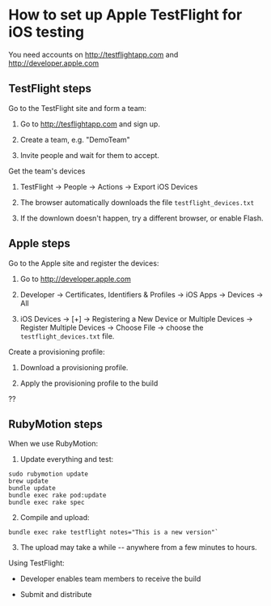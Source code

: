 # How to set up Apple TestFlight for iOS testing

You need accounts on http://testflightapp.com and http://developer.apple.com


## TestFlight steps

Go to the TestFlight site and form a team:

  1. Go to http://tesflightapp.com and sign up.

  2. Create a team, e.g. "DemoTeam"

  3. Invite people and wait for them to accept.

Get the team's devices

  1. TestFlight -> People -> Actions -> Export iOS Devices

  2. The browser automatically downloads the file `testflight_devices.txt`

  3. If the downlown doesn't happen, try a different browser, or enable Flash.


## Apple steps

Go to the Apple site and register the devices:

  1. Go to http://developer.apple.com

  2. Developer -> Certificates, Identifiers & Profiles -> iOS Apps -> Devices -> All

  3. iOS Devices -> [+] -> Registering a New Device or Multiple Devices -> Register Multiple Devices -> Choose File -> choose the `testflight_devices.txt` file.

Create a provisioning profile:

  1. Download a provisioning profile.  

  2. Apply the provisioning profile to the build

  ??


## RubyMotion steps

When we use RubyMotion:

  1. Update everything and test:

    sudo rubymotion update
    brew update
    bundle update
    bundle exec rake pod:update
    bundle exec rake spec

  2. Compile and upload:

    bundle exec rake testflight notes="This is a new version"`

  3. The upload may take a while -- anywhere from a few minutes to hours.


Using TestFlight:

  * Developer enables team members to receive the build 

  * Submit and distribute 



